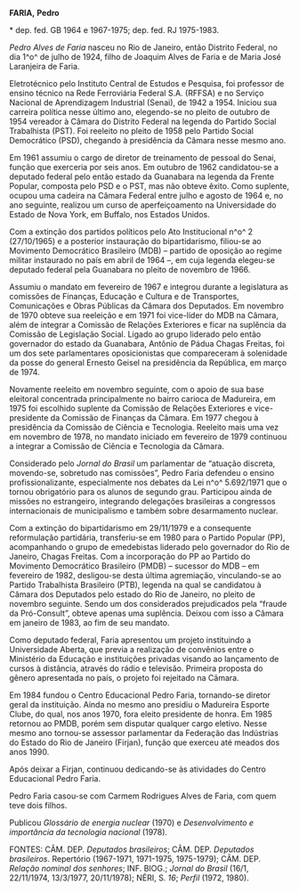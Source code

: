 **FARIA,** **Pedro**

\* dep. fed. GB 1964 e 1967-1975; dep. fed. RJ 1975-1983.

*Pedro Alves de Faria* nasceu no Rio de Janeiro, então Distrito Federal,
no dia 1^o^ de julho de 1924, filho de Joaquim Alves de Faria e de Maria
José Laranjeira de Faria.

Eletrotécnico pelo Instituto Central de Estudos e Pesquisa, foi
professor de ensino técnico na Rede Ferroviária Federal S.A. (RFFSA) e
no Serviço Nacional de Aprendizagem Industrial (Senai), de 1942 a 1954.
Iniciou sua carreira política nesse último ano, elegendo-se no pleito de
outubro de 1954 vereador à Câmara do Distrito Federal na legenda do
Partido Social Trabalhista (PST). Foi reeleito no pleito de 1958 pelo
Partido Social Democrático (PSD), chegando à presidência da Câmara nesse
mesmo ano.

Em 1961 assumiu o cargo de diretor de treinamento de pessoal do Senai,
função que exerceria por seis anos. Em outubro de 1962 candidatou-se a
deputado federal pelo então estado da Guanabara na legenda da Frente
Popular, composta pelo PSD e o PST, mas não obteve êxito. Como suplente,
ocupou uma cadeira na Câmara Federal entre julho e agosto de 1964 e, no
ano seguinte, realizou um curso de aperfeiçoamento na Universidade do
Estado de Nova York, em Buffalo, nos Estados Unidos.

Com a extinção dos partidos políticos pelo Ato Institucional n^o^ 2
(27/10/1965) e a posterior instauração do bipartidarismo, filiou-se ao
Movimento Democrático Brasileiro (MDB) – partido de oposição ao regime
militar instaurado no país em abril de 1964 –, em cuja legenda elegeu-se
deputado federal pela Guanabara no pleito de novembro de 1966.

Assumiu o mandato em fevereiro de 1967 e integrou durante a legislatura
as comissões de Finanças, Educação e Cultura e de Transportes,
Comunicações e Obras Públicas da Câmara dos Deputados. Em novembro de
1970 obteve sua reeleição e em 1971 foi vice-líder do MDB na Câmara,
além de integrar a Comissão de Relações Exteriores e ficar na suplência
da Comissão de Legislação Social. Ligado ao grupo liderado pelo então
governador do estado da Guanabara, Antônio de Pádua Chagas Freitas, foi
um dos sete parlamentares oposicionistas que compareceram à solenidade
da posse do general Ernesto Geisel na presidência da República, em março
de 1974.

Novamente reeleito em novembro seguinte, com o apoio de sua base
eleitoral concentrada principalmente no bairro carioca de Madureira, em
1975 foi escolhido suplente da Comissão de Relações Exteriores e
vice-presidente da Comissão de Finanças da Câmara. Em 1977 chegou à
presidência da Comissão de Ciência e Tecnologia. Reeleito mais uma vez
em novembro de 1978, no mandato iniciado em fevereiro de 1979 continuou
a integrar a Comissão de Ciência e Tecnologia da Câmara.

Considerado pelo *Jornal do Brasil* um parlamentar de “atuação discreta,
movendo-se, sobretudo nas comissões”, Pedro Faria defendeu o ensino
profissionalizante, especialmente nos debates da Lei n^o^ 5.692/1971 que
o tornou obrigatório para os alunos de segundo grau. Participou ainda de
missões no estrangeiro, integrando delegações brasileiras a congressos
internacionais de municipalismo e também sobre desarmamento nuclear.

Com a extinção do bipartidarismo em 29/11/1979 e a consequente
reformulação partidária, transferiu-se em 1980 para o Partido Popular
(PP), acompanhando o grupo de emedebistas liderado pelo governador do
Rio de Janeiro, Chagas Freitas. Com a incorporação do PP ao Partido do
Movimento Democrático Brasileiro (PMDB) – sucessor do MDB – em fevereiro
de 1982, desligou-se desta última agremiação, vinculando-se ao Partido
Trabalhista Brasileiro (PTB), legenda na qual se candidatou à Câmara dos
Deputados pelo estado do Rio de Janeiro, no pleito de novembro seguinte.
Sendo um dos considerados prejudicados pela “fraude da Pró-Consult”,
obteve apenas uma suplência. Deixou com isso a Câmara em janeiro de
1983, ao fim de seu mandato.

Como deputado federal, Faria apresentou um projeto instituindo a
Universidade Aberta, que previa a realização de convênios entre o
Ministério da Educação e instituições privadas visando ao lançamento de
cursos à distância, através do rádio e televisão. Primeira proposta do
gênero apresentada no país, o projeto foi rejeitado na Câmara.

Em 1984 fundou o Centro Educacional Pedro Faria, tornando-se diretor
geral da instituição. Ainda no mesmo ano presidiu o Madureira Esporte
Clube, do qual, nos anos 1970, fora eleito presidente de honra. Em 1985
retornou ao PMDB, porém sem disputar qualquer cargo eletivo. Nesse mesmo
ano tornou-se assessor parlamentar da Federação das Indústrias do Estado
do Rio de Janeiro (Firjan), função que exerceu até meados dos anos 1990.

Após deixar a Firjan, continuou dedicando-se às atividades do Centro
Educacional Pedro Faria.

Pedro Faria casou-se com Carmem Rodrigues Alves de Faria, com quem teve
dois filhos.

Publicou *Glossário de energia nuclear* (1970) e *Desenvolvimento e
importância da tecnologia nacional* (1978).

FONTES: CÂM. DEP. *Deputados brasileiros*; CÂM. DEP. *Deputados
brasileiros*. Repertório (1967-1971, 1971-1975, 1975-1979); CÂM. DEP.
*Relação nominal dos* *senhores*; INF. BIOG.; *Jornal do Brasil* (16/1,
22/11/1974, 13/3/1977, 20/11/1978); NÉRI, S. *16*; *Perfil* (1972,
1980).

